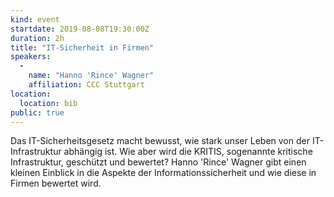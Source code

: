 ```yaml
---
kind: event
startdate: 2019-08-08T19:30:00Z
duration: 2h
title: "IT-Sicherheit in Firmen"
speakers:
  -
    name: "Hanno 'Rince' Wagner"
    affiliation: CCC Stuttgart
location:
  location: bib
public: true
---
```

Das IT-Sicherheitsgesetz macht bewusst, wie stark unser Leben von der IT-Infrastruktur abhängig ist. Wie aber wird die KRITIS, sogenannte kritische Infrastruktur, geschützt und bewertet? Hanno 'Rince' Wagner gibt einen kleinen Einblick in die Aspekte der Informationssicherheit und wie diese in Firmen bewertet wird.
